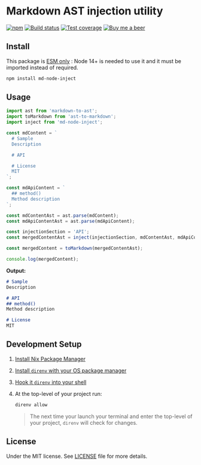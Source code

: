 # Markdown AST injection utility

[![npm](https://img.shields.io/npm/v/md-node-inject.svg)](https://www.npmjs.com/package/md-node-inject)
[![Build status](https://gitlab.com/demsking/md-node-inject/badges/main/pipeline.svg)](https://gitlab.com/demsking/md-node-inject/pipelines)
[![Test coverage](https://gitlab.com/demsking/md-node-inject/badges/main/coverage.svg)](https://gitlab.com/demsking/md-node-inject/pipelines)
[![Buy me a beer](https://img.shields.io/badge/Buy%20me-a%20beer-1f425f.svg)](https://www.buymeacoffee.com/demsking)

## Install

This package is [ESM only](https://gist.github.com/sindresorhus/a39789f98801d908bbc7ff3ecc99d99c)
: Node 14+ is needed to use it and it must be imported instead of required.

```sh
npm install md-node-inject
```

## Usage

```js
import ast from 'markdown-to-ast';
import toMarkdown from 'ast-to-markdown';
import inject from 'md-node-inject';

const mdContent = `
  # Sample
  Description

  # API

  # License
  MIT
`;

const mdApiContent = `
  ## method()
  Method description
`;

const mdContentAst = ast.parse(mdContent);
const mdApiContentAst = ast.parse(mdApiContent);

const injectionSection = 'API';
const mergedContentAst = inject(injectionSection, mdContentAst, mdApiContentAst);

const mergedContent = toMarkdown(mergedContentAst);

console.log(mergedContent);
```

**Output:**

```md
# Sample
Description

# API
## method()
Method description

# License
MIT
```

## Development Setup

1. [Install Nix Package Manager](https://nixos.org/manual/nix/stable/installation/installing-binary.html)

2. [Install `direnv` with your OS package manager](https://direnv.net/docs/installation.html#from-system-packages)

3. [Hook it `direnv` into your shell](https://direnv.net/docs/hook.html)

4. At the top-level of your project run:

   ```sh
   direnv allow
   ```

   > The next time your launch your terminal and enter the top-level of your
   > project, `direnv` will check for changes.

## License

Under the MIT license. See [LICENSE](https://gitlab.com/demsking/md-node-inject/blob/main/LICENSE) file for more details.
